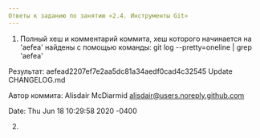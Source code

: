 ```yaml
---
Ответы к заданию по занятию «2.4. Инструменты Git»
---
```


1. Полный хеш и комментарий коммита, хеш которого начинается на 'aefea' найдены с помощью команды: git log --pretty=oneline | grep 'aefea'

Результат: aefead2207ef7e2aa5dc81a34aedf0cad4c32545 Update CHANGELOG.md

Автор коммита: Alisdair McDiarmid <alisdair@users.noreply.github.com>

Date:   Thu Jun 18 10:29:58 2020 -0400


2.

